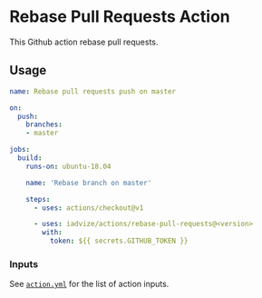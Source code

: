 Rebase Pull Requests Action
======================================

This Github action rebase pull requests.

## Usage

```yaml
name: Rebase pull requests push on master

on: 
  push:
    branches:
    - master

jobs:
  build:
    runs-on: ubuntu-18.04

    name: 'Rebase branch on master'

    steps:
      - uses: actions/checkout@v1

      - uses: iadvize/actions/rebase-pull-requests@<version>
        with:
          token: ${{ secrets.GITHUB_TOKEN }}
```

### Inputs

See [`action.yml`](./action.yml) for the list of action inputs.
